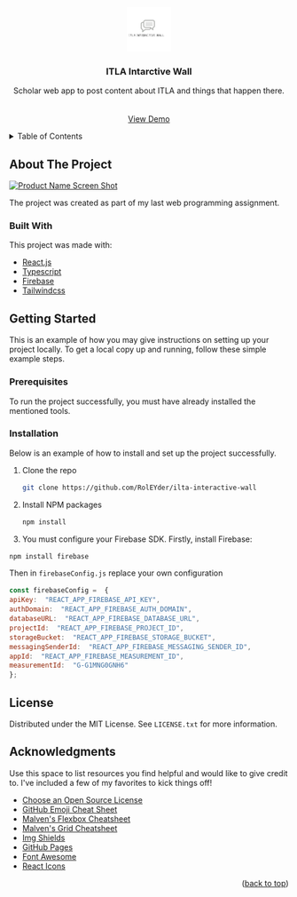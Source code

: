 
<div id="top"></div>

<!-- PROJECT LOGO -->
<br />
<div align="center">
  <a href="https://github.com/othneildrew/Best-README-Template">
    <img src="assets/logo.jpeg" alt="Logo" width="80" height="80">
  </a>

  <h3 align="center">ITLA Intarctive Wall</h3>

  <p align="center">
 Scholar web app to post content about ITLA and things that happen there.
    <br />
    <a href="https://github.com/othneildrew/Best-README-Template"></a>
    <br />
    <br />
    <a href="https://github.com/othneildrew/Best-README-Template">View Demo</a>
</div>


<!-- TABLE OF CONTENTS -->
<details>
  <summary>Table of Contents</summary>
  <ol>
    <li>
      <a href="#about-the-project">About The Project</a>
      <ul>
        <li><a href="#built-with">Built With</a></li>
      </ul>
    </li>
    <li>
      <a href="#getting-started">Getting Started</a>
      <ul>
        <li><a href="#prerequisites">Prerequisites</a></li>
        <li><a href="#installation">Installation</a></li>
      </ul>
    </li>
    <li><a href="#license">License</a></li>
    <li><a href="#acknowledgments">Acknowledgments</a></li>
  </ol>
</details>

<!-- ABOUT THE PROJECT -->
## About The Project

[![Product Name Screen Shot][product-screenshot]](https://example.com)


The project was created as part of my last web programming assignment.


### Built With

This project was made with:


* [React.js](https://reactjs.org/)
* [Typescript](https://www.typescriptlang.org/)
* [Firebase](https://firebase.google.com/)
* [Tailwindcss](https://tailwindcss.com/)


<!-- GETTING STARTED -->
## Getting Started

This is an example of how you may give instructions on setting up your project locally. To get a local copy up and running, follow these simple example steps.

### Prerequisites

To run the project successfully, you must have already installed the mentioned tools.

### Installation
Below is an example of how to install and set up the project successfully.


1. Clone the repo
   ```sh
   git clone https://github.com/RolEYder/ilta-interactive-wall
   ```
2. Install NPM packages
   ```sh
   npm install
   ```
3. You must configure your Firebase SDK. Firstly, install Firebase: 
```sh
npm install firebase
```
Then in `firebaseConfig.js` replace your own configuration
```javascript
const firebaseConfig =  {
apiKey:  "REACT_APP_FIREBASE_API_KEY",
authDomain:  "REACT_APP_FIREBASE_AUTH_DOMAIN",
databaseURL:  "REACT_APP_FIREBASE_DATABASE_URL",
projectId:  "REACT_APP_FIREBASE_PROJECT_ID",
storageBucket:  "REACT_APP_FIREBASE_STORAGE_BUCKET",
messagingSenderId:  "REACT_APP_FIREBASE_MESSAGING_SENDER_ID",
appId:  "REACT_APP_FIREBASE_MEASUREMENT_ID",
measurementId:  "G-G1MNG0GNH6"
};
```

<!-- LICENSE -->
## License

Distributed under the MIT License. See `LICENSE.txt` for more information.


<!-- ACKNOWLEDGMENTS -->
## Acknowledgments

Use this space to list resources you find helpful and would like to give credit to. I've included a few of my favorites to kick things off!

* [Choose an Open Source License](https://choosealicense.com)
* [GitHub Emoji Cheat Sheet](https://www.webpagefx.com/tools/emoji-cheat-sheet)
* [Malven's Flexbox Cheatsheet](https://flexbox.malven.co/)
* [Malven's Grid Cheatsheet](https://grid.malven.co/)
* [Img Shields](https://shields.io)
* [GitHub Pages](https://pages.github.com)
* [Font Awesome](https://fontawesome.com)
* [React Icons](https://react-icons.github.io/react-icons/search)

<p align="right">(<a href="#top">back to top</a>)</p>



<!-- MARKDOWN LINKS & IMAGES -->
<!-- https://www.markdownguide.org/basic-syntax/#reference-style-links -->
[contributors-shield]: https://img.shields.io/github/contributors/othneildrew/Best-README-Template.svg?style=for-the-badge
[contributors-url]: https://github.com/othneildrew/Best-README-Template/graphs/contributors
[forks-shield]: https://img.shields.io/github/forks/othneildrew/Best-README-Template.svg?style=for-the-badge
[forks-url]: https://github.com/othneildrew/Best-README-Template/network/members
[stars-shield]: https://img.shields.io/github/stars/othneildrew/Best-README-Template.svg?style=for-the-badge
[stars-url]: https://github.com/othneildrew/Best-README-Template/stargazers
[issues-shield]: https://img.shields.io/github/issues/othneildrew/Best-README-Template.svg?style=for-the-badge
[issues-url]: https://github.com/othneildrew/Best-README-Template/issues
[license-shield]: https://img.shields.io/github/license/othneildrew/Best-README-Template.svg?style=for-the-badge
[license-url]: https://github.com/othneildrew/Best-README-Template/blob/master/LICENSE.txt
[linkedin-shield]: https://img.shields.io/badge/-LinkedIn-black.svg?style=for-the-badge&logo=linkedin&colorB=555
[linkedin-url]: https://linkedin.com/in/othneildrew
[product-screenshot]: images/screenshot.png
